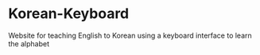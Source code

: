 # Korean-Keyboard
Website for teaching English to Korean using a keyboard interface to learn the alphabet
